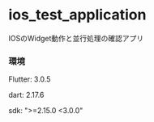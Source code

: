 # ios_test_application
IOSのWidget動作と並行処理の確認アプリ

### 環境
Flutter: 3.0.5

dart: 2.17.6

sdk: ">=2.15.0 <3.0.0"
